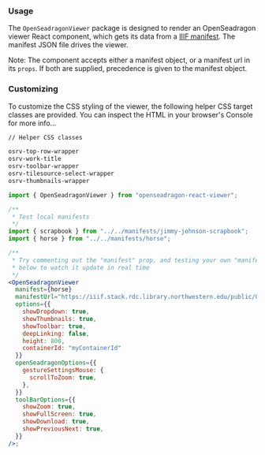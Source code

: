 ### Usage

The `OpenSeadragonViewer` package is designed to render an OpenSeadragon viewer React component, which gets its data from a [IIIF manifest](https://iiif.io/api/presentation/3.0/). The manifest JSON file drives the viewer.

Note: The component accepts either a manifest object, or a manifest url in its `props`. If both are supplied, precedence is given to the manifest object.

### Customizing

To customize the CSS styling of the viewer, the following helper CSS target classes are provided. You can inspect the HTML in your browser's Console for more info...

```bash
// Helper CSS classes

osrv-top-row-wrapper
osrv-work-title
osrv-toolbar-wrapper
osrv-tilesource-select-wrapper
osrv-thumbnails-wrapper
```

```js static
import { OpenSeadragonViewer } from "openseadragon-react-viewer";
```

```jsx
/**
 * Test local manifests
 */
import { scrapbook } from "../../manifests/jimmy-johnson-scrapbook";
import { horse } from "../../manifests/horse";

/**
 * Try commenting out the "manifest" prop, and testing your own "manifestUrl" value
 * below to watch it update in real time
 */
<OpenSeadragonViewer
  manifest={horse}
  manifestUrl="https://iiif.stack.rdc.library.northwestern.edu/public/06/20/ea/ca/-5/4e/6-/41/81/-a/85/8-/39/dd/ea/0b/b1/c5-manifest.json"
  options={{
    showDropdown: true,
    showThumbnails: true,
    showToolbar: true,
    deepLinking: false,
    height: 800,
    containerId: "myContainerId"
  }}
  openSeadragonOptions={{
    gestureSettingsMouse: {
      scrollToZoom: true,
    },
  }}
  toolBarOptions={{
    showZoom: true,
    showFullScreen: true,
    showDownload: true,
    showPreviousNext: true,
  }}
/>;
```
